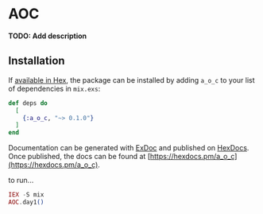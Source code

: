# AOC

**TODO: Add description**

## Installation

If [available in Hex](https://hex.pm/docs/publish), the package can be installed
by adding `a_o_c` to your list of dependencies in `mix.exs`:

```elixir
def deps do
  [
    {:a_o_c, "~> 0.1.0"}
  ]
end
```

Documentation can be generated with [ExDoc](https://github.com/elixir-lang/ex_doc)
and published on [HexDocs](https://hexdocs.pm). Once published, the docs can
be found at [https://hexdocs.pm/a_o_c](https://hexdocs.pm/a_o_c).

to run...

```elixir
IEX -S mix
AOC.day1()
```

